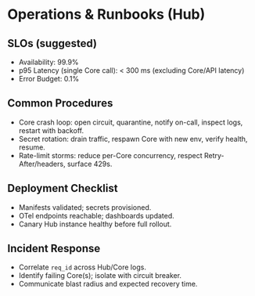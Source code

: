 # Operations & Runbooks (Hub)

## SLOs (suggested)
- Availability: 99.9%
- p95 Latency (single Core call): < 300 ms (excluding Core/API latency)
- Error Budget: 0.1%

## Common Procedures
- Core crash loop: open circuit, quarantine, notify on-call, inspect logs, restart with backoff.
- Secret rotation: drain traffic, respawn Core with new env, verify health, resume.
- Rate-limit storms: reduce per-Core concurrency, respect Retry-After/headers, surface 429s.

## Deployment Checklist
- Manifests validated; secrets provisioned.
- OTel endpoints reachable; dashboards updated.
- Canary Hub instance healthy before full rollout.

## Incident Response
- Correlate `req_id` across Hub/Core logs.
- Identify failing Core(s); isolate with circuit breaker.
- Communicate blast radius and expected recovery time.

